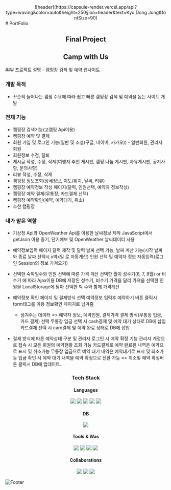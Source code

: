 <div align="center">
![header](https://capsule-render.vercel.app/api?type=waving&color=auto&height=250&section=header&text=Kyu&nbsp;Dong&nbsp;Jung&fontSize=90)
</div>
# PortFolio

<div align="center"><h2>Final Project</h2></div>

<div align="center">
<h2>Camp with Us</h2>
</div>
### 프로젝트 설명
- 캠핑장 검색 및 예약 웹사이트

### 개발 목적
- 꾸준히 늘어나는 캠핑 수요에 따라 쉽고 빠른 캠핑장 검색 및 예약을 돕는 사이트 개발

### 전체 기능
- 캠핑장 검색기능(고캠핑 Api이용)
- 캠핑장 예약 및 결제
- 회원 가입 및 로그인 기능(일반 및 소셜(구글, 네이버, 카카오)) - 일반회원, 관리자 회원
- 회원정보 수정, 탈퇴
- 게시글 작성, 수정, 삭제(여행지 추천 게시판, 캠핑 나눔 게시판, 자유게시판, 공지사항, 문의사항)
- 리뷰 작성, 수정, 삭제
- 캠핑장 정보조회(상세정보, 지도/위치, 날씨, 리뷰)
- 캠핑장 예약정보 작성 페이지(달력, 인원선택, 예약자 정보작성)
- 캠핑장 예약 결제(무통장, 카드결제 선택)
- 캠핑장 예약확인(예약, 예약대기, 취소)
- 추천 캠핑장


### 내가 맡은 역할
- 기상청 Api와 OpenWeather Api를 이용한 날씨정보 제작
  JavaScript에서 getJson 이용 중기, 단기예보 및 OpenWeather 날씨데이터 사용
  
- 예약정보입력 페이지
  달력 제작 및 달력 날짜 선택 기능, 날짜 계산 기능(시작 날짜와 종료 날짜 선택시 x박x일 로 자동계산)
  인원 선택 및 예약자 정보 자동입력(로그인 Session의 정보 가져오기)
  
- 선택한 숙박일수와 인원 선택에 따른 가격 계산
  선택한 월이 성수기(6, 7, 8월) or 비수기 에 따라 Ajax이용 DB에 저장된 성수기, 비수기 가격을 달리 가져옴
  선택한 인원을 LocalStorage에 담아 선택한 박 수와 함께 가격계산
  
- 예약정보 확인 페이지 및 결제방식 선택
  예약정보 입력후 예약하기 버튼 클릭시 form태그를 이용 정보확인 페이지로 넘겨줌
  - 넘겨주는 데이터 => 예약자 정보, 예약인원, 결제가격
  결제 방식(무통장 입금, 카드 결제) 선택
  무통장 입금 선택 시 cash결제 및 예약 대기 상태로 DB에 삽입
  카드결제 선택 시 card결제 및 예약 완료 상태로 DB에 삽입

- 결제 방식에 따른 예약상태 구분 및 관리자 로그인 시 예약 확정 기능
  관리자 계정으로 접속 시 모든 회원의 예약현황 조회 가능
  카드결제로 예약 완료된 내역은 예약으로 표시 및 취소가능
  무통장 입금으로 예약 대기 내역은 예약대기로 표시 및 최소가능
  입금 확인 시 예약 대기 내역을 예약 확정으로 전환 가능 => 취소및 예약 확정버튼 클릭시 DB에 업데이트.
  
<div align="center">
    	<h3>Tech Stack</h3>
	<h4>Languages</h4>
	<img src="https://img.shields.io/badge/Java-007396?style=flat&logo=Java&logoColor=white" />
	<img src="https://img.shields.io/badge/HTML5-E34F26?style=flat&logo=HTML5&logoColor=white" />
	<img src="https://img.shields.io/badge/CSS3-1572B6?style=flat&logo=CSS3&logoColor=white" />
	<img src="https://img.shields.io/badge/javascript-F7DF1E?style=flat&logo=javascript&logoColor=white" />
	<img src="https://img.shields.io/badge/jQuery-0769AD?style=flat&logo=jquery&logoColor=white" />
</div>
<div align="center">
	<h4>DB</h4>
    <img src="https://img.shields.io/badge/Oracle SQL-F80000?style=flat&logo=oracle&logoColor=white" />
</div>
<div align="center">
 	<h4>Tools & Was</h4>
    <img src="https://img.shields.io/badge/Spring-6DB33F?style=flat&logo=spring&logoColor=white" />
    <img src="https://img.shields.io/badge/eclipseIDE-2C2255?style=flat&logo=eclipseide&logoColor=white" />
    <img src="https://img.shields.io/badge/Visual Studio Code-007ACC?style=flat&logo=visualstudiocode&logoColor=white" />
    <img src="https://img.shields.io/badge/Tomcat-F8DC75?style=flat&logo=apachetomcat&logoColor=white" />
</div>
<div align="center">
	<h4>Collaborations</h4>
    <img src="https://img.shields.io/badge/amazon AWS-232F3E?style=flat&logo=amazonaws&logoColor=white"/>
    <img src="https://img.shields.io/badge/Maven-C71A36?style=flat&logo=apachemaven&logoColor=white" />
	<img src="https://img.shields.io/badge/GitHub-181717?style=flat&logo=github&logoColor=white" />
</div>


![Footer](https://capsule-render.vercel.app/api?type=waving&color=auto&height=200&section=footer)
  
